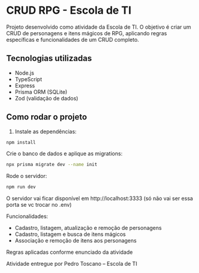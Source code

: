# CRUD RPG - Escola de TI

Projeto desenvolvido como atividade da Escola de TI. O objetivo é criar um CRUD de personagens e itens mágicos de RPG, aplicando regras específicas e funcionalidades de um CRUD completo.

## Tecnologias utilizadas

- Node.js
- TypeScript
- Express
- Prisma ORM (SQLite)
- Zod (validação de dados)

## Como rodar o projeto

1. Instale as dependências:

```bash
npm install
```

Crie o banco de dados e aplique as migrations:

```bash
npx prisma migrate dev --name init
```

Rode o servidor:

```bash
npm run dev
```

O servidor vai ficar disponível em http://localhost:3333 (só não vai ser essa porta se vc trocar no .env)

Funcionalidades:

- Cadastro, listagem, atualização e remoção de personagens
- Cadastro, listagem e busca de itens mágicos
- Associação e remoção de itens aos personagens

Regras aplicadas conforme enunciado da atividade

Atividade entregue por Pedro Toscano – Escola de TI
